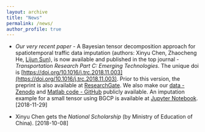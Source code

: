 ```yaml
---
layout: archive
title: "News"
permalink: /news/
author_profile: true
---
```


- *Our very recent paper* - A Bayesian tensor decomposition approach for spatiotemporal traffic data imputation (authors: Xinyu Chen, Zhaocheng He, [Lijun Sun](https://lijunsun.github.io/)), is now available and published in the top journal - *Transportation Research Part C: Emerging Technologies*. The unique doi is [https://doi.org/10.1016/j.trc.2018.11.003](https://doi.org/10.1016/j.trc.2018.11.003). Prior to this version, the preprint is also available at [ResearchGate](https://www.researchgate.net/publication/329177786_A_Bayesian_tensor_decomposition_approach_for_spatiotemporal_traffic_data_imputation). We also make our [data - Zenodo](http://doi.org/10.5281/zenodo.1205229) and [Matlab code - GitHub](https://github.com/lijunsun/bgcp_imputation) publicly available. An imputation example for a small tensor using BGCP is available at [Jupyter Notebook](https://nbviewer.jupyter.org/github/xinychen/transdim/blob/master/BGCP_example.ipynb). [2018-11-29]

- Xinyu Chen gets the *National Scholarship* (by Ministry of Education of China). [2018-10-08]
